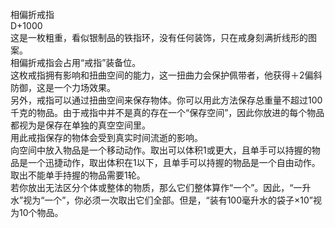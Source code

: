 <title>相偏折戒指</title>
<meta name="GENERATOR" content="WinCHM">
<meta http-equiv="Content-Type" content="text/html; charset=gb2312">
<br>相偏折戒指 
<br>D+1000 
<br>这是一枚粗重，看似银制品的铁指环，没有任何装饰，只在戒身刻满折线形的图案。 
<br>相偏折戒指会占用“戒指”装备位。 
<br>这枚戒指拥有影响和扭曲空间的能力，这一扭曲力会保护佩带者，他获得＋2偏斜防御，这是一个力场效果。 
<br>另外，戒指可以通过扭曲空间来保存物体。你可以用此方法保存总重量不超过100千克的物品。由于戒指中并不是真的存在一个“保存空间”，因此你放进的每个物品都视为是保存在单独的真空空间里。 
<br>用此戒指保存的物体会受到真实时间流逝的影响。 
<br>向空间中放入物品是一个移动动作。取出可以体积1或更大，且单手可以持握的物品是一个迅捷动作，取出体积在1以下，且单手可以持握的物品是一个自由动作。取出不能单手持握的物品需要1轮。 
<br>若你放出无法区分个体或整体的物质，那么它们整体算作“一个”。因此，“一升水”视为“一个”，你必须一次取出它们全部。但是，“装有100毫升水的袋子×10”视为10个物品。 